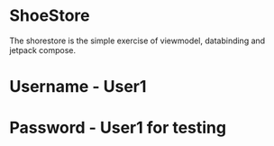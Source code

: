 # ShoeStore
The shorestore is the simple exercise of viewmodel, databinding and jetpack compose.
# Username - User1
# Password - User1 for testing
